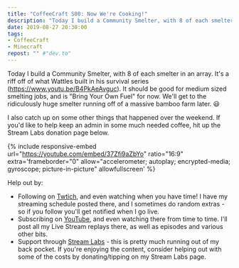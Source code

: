 ```yaml
---
title: "CoffeeCraft S00: Now We're Cooking!"
description: "Today I build a Community Smelter, with 8 of each smelter in an array."
date: 2019-08-27 20:30:00
tags:
- CoffeeCraft
- Minecraft
repost: "" #"dev.to"
---
```


Today I build a Community Smelter, with 8 of each smelter in an array. It's a riff off of what Wattles built in his survival series (<https://www.youtu.be/B4PkAeAvguc>). It should be good for medium sized smelting jobs, and is "Bring Your Own Fuel" for now. We'll get to the ridiculously huge smelter running off of a massive bamboo farm later. :smiley:

I also catch up on some other things that happened over the weekend. If you'd like to help keep an admin in some much needed coffee, hit up the Stream Labs donation page below.
<!--more-->

{% include responsive-embed url="https://youtube.com/embed/37Zfi9aZbYo" ratio="16:9" extra='frameborder="0" allow="accelerometer; autoplay; encrypted-media; gyroscope; picture-in-picture" allowfullscreen' %}

Help out by:
 * Following on [Twtich](https://twitch.tv/AnonJr_Live), and even watching when you have time! I have my streaming schedule posted there, and I sometimes do random extras - so if you follow you'll get notified when I go live.
 * Subscribing on [YouTube](http://www.youtube.com/channel/UCXafqhKHbkSUIrq0LAuu0tw), and even watching there from time to time. I'll post all my Live Stream replays there, as well as episodes and various other bits.
 * Support through [Stream Labs](https://streamlabs.com/anonjr_live) - this is pretty much running out of my back pocket. If you're enjoying the content, consider helping out with some of the costs by donating/tipping on my Stream Labs page.